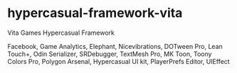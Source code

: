# hypercasual-framework-vita
Vita Games Hypercasual Framework

Facebook,
Game Analytics,
Elephant,
Nicevibrations,
DOTween Pro,
Lean Touch+,
Odin Serializer,
SRDebugger,
TextMesh Pro,
MK Toon,
Toony Colors Pro,
Polygon Arsenal,
Hypercasual UI kit,
PlayerPrefs Editor,
UIEffect